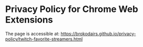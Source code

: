 # Privacy Policy for Chrome Web Extensions

The page is accessible at: <https://brokodairs.github.io/privacy-policy/twitch-favorite-streamers.html>
